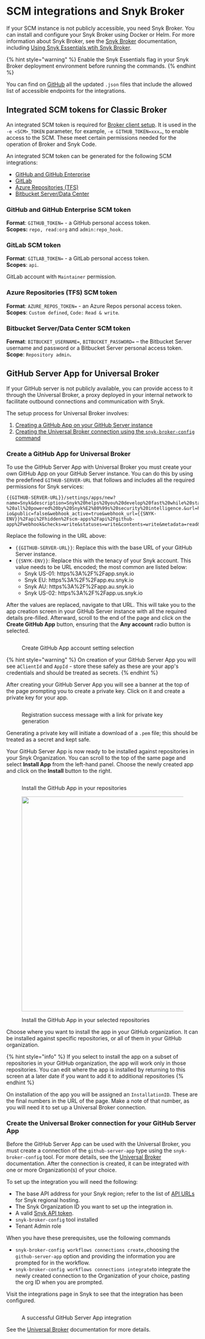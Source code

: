 # SCM integrations and Snyk Broker

If your SCM instance is not publicly accessible, you need Snyk Broker. You can install and configure your Snyk Broker using Docker or Helm. For more information about Snyk Broker, see the [Snyk Broker](../../implementation-and-setup/enterprise-setup/snyk-broker/) documentation, including [Using Snyk Essentials wtih Snyk Broker](../../implementation-and-setup/enterprise-setup/snyk-broker/using-snyk-essentials-with-snyk-broker.md).

{% hint style="warning" %}
Enable the Snyk Essentials flag in your Snyk Broker deployment environment before running the commands.
{% endhint %}

You can find on [GitHub](https://github.com/snyk/broker/tree/565242baf003f06f445489dd96cc68c8386ede38/defaultFilters/apprisk) all the updated `.json` files that include the allowed list of accessible endpoints for the integrations.

## Integrated SCM tokens for Classic Broker

An integrated SCM token is required for [Broker client setup](../../implementation-and-setup/enterprise-setup/snyk-broker/classic-broker/prepare-snyk-broker-for-deployment/). It is used in the `-e <SCM>_TOKEN` parameter, for example, `-e GITHUB_TOKEN=xxx…`, to enable access to the SCM. These meet certain permissions needed for the operation of Broker and Snyk Code.

An integrated SCM token can be generated for the following SCM integrations:

* [GitHub and GitHub Enterprise](scm-integrations-and-snyk-broker.md#github-and-github-enterprise-scm-token)
* [GitLab](scm-integrations-and-snyk-broker.md#gitlab-scm-token)
* [Azure Repositories (TFS)](scm-integrations-and-snyk-broker.md#azure-repositories-tfs-scm-token)
* [Bitbucket Server/Data Center](scm-integrations-and-snyk-broker.md#bitbucket-server-data-center-scm-token)

### GitHub and GitHub Enterprise SCM token

**Format**: `GITHUB_TOKEN=` - a GitHub personal access token.\
**Scopes:** `repo, read:org` and `admin:repo_hook.`

### GitLab SCM token

**Format**: `GITLAB_TOKEN=` - a GitLab personal access token.\
**Scopes**: `api`.

GitLab account with `Maintainer` permission.

### Azure Repositories (TFS) SCM token

**Format**: `AZURE_REPOS_TOKEN=` - an Azure Repos personal access token.\
**Scopes**: `Custom defined`, `Code:` `Read & write`_._

### Bitbucket Server/Data Center SCM token

**Format**: `BITBUCKET_USERNAME=`, `BITBUCKET_PASSWORD=` – the Bitbucket Server username and password or a Bitbucket Server personal access token.\
**Scope**: `Repository admin`**.**

## GitHub Server App for Universal Broker

If your GitHub server is not publicly available, you can provide access to it through the Universal Broker, a proxy deployed in your internal network to facilitate outbound connections and communication with Snyk.

The setup process for Universal Broker involves:

1. [Creating a GitHub App on your GitHub Server instance](scm-integrations-and-snyk-broker.md#create-a-github-app-for-universal-broker)
2. [Creating the Universal Broker connection using the `snyk-broker-config` command](scm-integrations-and-snyk-broker.md#create-the-universal-broker-connection-for-your-github-server-app)

### Create a GitHub App for Universal Broker

To use the GitHub Server App with Universal Broker you must create your own GitHub App on your GitHub Server instance. You can do this by using the predefined `GITHUB-SERVER-URL` that follows and includes all the required permissions for Snyk services:

```
{{GITHUB-SERVER-URL}}/settings/apps/new?name=Snyk&description=Snyk%20helps%20you%20develop%20fast%20while%20staying%20secure%20by%20finding%20and%20automatically%20fixing%20security%20issues%20in%20your%20code%2C%20open%20source%20dependencies%2C%20containers%2C%20and%20infrastructure%20as%20code%20-%20all%20powered%20by%20Snyk%E2%80%99s%20security%20intelligence.&url=https%3A%2F%2Fgithub.com%2Fapps%2Fsnyk-io&public=false&webhook_active=true&webhook_url={{SNYK-ENV}}%2Fapi%2Fhidden%2Fscm-apps%2Fapi%2Fgithub-app%2Fwebhook&checks=write&statuses=write&contents=write&metadata=read&pull_requests=write&repository_hooks=write&members=read&events[]=repository 
```

Replace the following in the URL above:

* `{{GITHUB-SERVER-URL}}`: Replace this with the base URL of your GitHub Server instance.
* `{{SNYK-ENV}}`: Replace this with the tenacy of your Snyk account. This value needs to be URL encoded; the most common are listed below:
  * Snyk US-01: https%3A%2F%2Fapp.snyk.io
  * Snyk EU: https%3A%2F%2Fapp.eu.snyk.io
  * Snyk AU: https%3A%2F%2Fapp.au.snyk.io
  * Snyk US-02: https%3A%2F%2Fapp.us.snyk.io

After the values are replaced, navigate to that URL. This will take you to the app creation screen in your GitHub Server instance with all the required details pre-filled. Afterward, scroll to the end of the page and click on the **Create GitHub App** button, ensuring that the **Any account** radio button is selected.

<figure><img src="../../.gitbook/assets/image (218).png" alt=""><figcaption><p>Create GitHub App account setting selection</p></figcaption></figure>

{% hint style="warning" %}
On creation of your GitHub Server App you will see a`ClientId` and `AppId` - store these safely as these are your app's credentials and should be treated as secrets.
{% endhint %}

After creating your GitHub Server App you will see a banner at the top of the page prompting you to create a private key. Click on it and create a private key for your app.

<figure><img src="../../.gitbook/assets/image (219).png" alt=""><figcaption><p>Registration success message with a link for private key generation</p></figcaption></figure>

Generating a private key will initiate a download of a `.pem` file; this should be treated as a secret and kept safe.

Your GitHub Server App is now ready to be installed against repositories in your Snyk Organization. You can scroll to the top of the same page and select **Install App** from the left-hand panel. Choose the newly created app and click on the **Install** button to the right.

<figure><img src="../../.gitbook/assets/image (221).png" alt=""><figcaption><p>Install the GitHub App in your repositories</p></figcaption></figure>

<figure><img src="../../.gitbook/assets/image (241).png" alt="" width="563"><figcaption><p>Install the GitHub App in your selected repositories</p></figcaption></figure>

Choose where you want to install the app in your GitHub organization. It can be installed against specific repositories, or all of them in your GitHub organization.

{% hint style="info" %}
If you select to install the app on a subset of repositories in your GitHub organization, the app will work only in those repositories. You can edit where the app is installed by returning to this screen at a later date if you want to add it to additional repositories
{% endhint %}

On installation of the app you will be assigned an `InstallationID`. These are the final numbers in the URL of the page. Make a note of that number, as you will need it to set up a Universal Broker connection.

### Create the Universal Broker connection for your GitHub Server App

Before the GitHub Server App can be used with the Universal Broker, you must create a connection of the `github-server-app` type using the `snyk-broker-config` tool. For more details, see the [Universal Broker](../../enterprise-setup/snyk-broker/universal-broker/) documentation. After the connection is created, it can be integrated with one or more Organization(s) of your choice.

To set up the integration you will need the following:

* The base API address for your Snyk region; refer to the list of [API URLs](../../snyk-data-and-governance/regional-hosting-and-data-residency.md#api-urls) for Snyk regional hosting.
* The Snyk Organization ID you want to set up the integration in.
* A valid [Snyk API token](../../snyk-api/authentication-for-api/#how-to-obtain-your-personal-token).
* `snyk-broker-config` tool installed
* Tenant Admin role

When you have these prerequisites, use the following commands

* `snyk-broker-config workflows connections create,`choosing the `github-server-app` option and providing the information you are prompted for in the workflow.
* `snyk-broker-config workflows connections integrate`to integrate the newly created connection to the Organization of your choice, pasting the org ID when you are prompted.

Visit the integrations page in Snyk to see that the integration has been configured.

<figure><img src="../../.gitbook/assets/image (222).png" alt=""><figcaption><p>A successful GitHub Server App integration</p></figcaption></figure>

See the [Universal Broker](../../enterprise-setup/snyk-broker/universal-broker/) documentation for more details.
